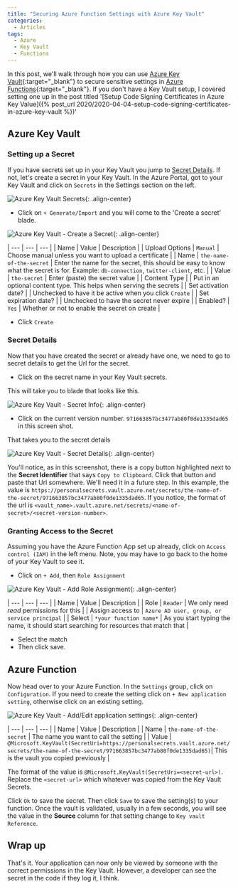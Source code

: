 ```yaml
---
title: "Securing Azure Function Settings with Azure Key Vault"
categories:
  - Articles
tags:
  - Azure
  - Key Vault
  - Functions
---
```

In this post, we'll walk through how you can use [Azure Key Vault](https://docs.microsoft.com/en-us/azure/key-vault/key-vault-overview?wt.mc_id=DT-MVP-4024623){:target="_blank"} to secure sensitive settings in [Azure Functions](https://azure.microsoft.com/en-us/services/functions/?wt.mc_id=DT-MVP-4024623){:target="_blank"}. If you don't have a Key Vault setup, I covered setting one up in the post titled '[Setup Code Signing Certificates in Azure Key Value]({% post_url 2020/2020-04-04-setup-code-signing-certificates-in-azure-key-vault %})'

## Azure Key Vault

### Setting up a Secret

If you have secrets set up in your Key Vault you jump to [Secret Details](#secret-details). If not, let's create a secret in your Key Vault.  In the Azure Portal, got to your Key Vault and click on `Secrets` in the Settings section on the left.

![Azure Key Vault Secrets](/assets/images/posts/secure-azure-function-key-vault-settings.png){: .align-center}

* Click on `+ Generate/Import` and you will come to the 'Create a secret' blade.

![Azure Key Vault - Create a Secret](/assets/images/posts/secure-azure-function-key-vault-create-secret.png){: .align-center}

| --- | --- | --- |
| Name | Value | Description |
| Upload Options | `Manual` | Choose manual unless you want to upload a certificate |
| Name | `the-name-of-the-secret` | Enter the name for the secret, this should be easy to know what the secret is for. Example: `db-connection`, `twitter-client`, etc. |
| Value | `the-secret` | Enter (paste) the secret value |
| Content Type | | Put in an optional content type. This helps when serving the secrets |
| Set activation date? | | Unchecked to have it be active when you click `Create` |
| Set expiration date? | | Unchecked to have the secret never expire |
| Enabled? | `Yes` | Whether or not to enable the secret on create |

* Click `Create`

### Secret Details

Now that you have created the secret or already have one, we need to go to secret details to get the Url for the secret.

* Click on the secret name in your Key Vault secrets.

This will take you to blade that looks like this.

![Azure Key Vault - Secret Info](/assets/images/posts/secure-azure-function-key-vault-secret-info.png){: .align-center}

* Click on the current version number. `971663857bc3477ab80f0de1335dad65` in this screen shot.

That takes you to the secret details

![Azure Key Vault - Secret Details](/assets/images/posts/secure-azure-function-key-vault-secret-details.png){: .align-center}

You'll notice, as in this screenshot, there is a copy button highlighted next to the **Secret Identifier** that says `Copy to Clipboard`.  Click that button and paste that Url somewhere.  We'll need it in a future step.  In this example, the value is `https://personalsecrets.vault.azure.net/secrets/the-name-of-the-secret/971663857bc3477ab80f0de1335dad65`.  If you notice, the format of the url is `<vault_name>.vault.azure.net/secrets/<name-of-secret>/<secret-version-number>`.

### Granting Access to the Secret

Assuming you have the Azure Function App set up already, click on `Access control (IAM)` in the left menu. Note, you may have to go back to the home of your Key Vault to see it.

* Click on `+ Add`, then `Role Assignment`

![Azure Key Vault - Add Role Assignment](/assets/images/posts/secure-azure-function-key-vault-add-role-assignment.png){: .align-center}

| --- | --- | --- |
| Name | Value | Description |
| Role | `Reader` | We only need *read* permissions for this |
| Assign access to | `Azure AD user, group, or service principal` |
| Select | `*your function name*` | As you start typing the name, it should start searching for resources that match that |

* Select the match
* Then click save.

## Azure Function

Now head over to your Azure Function. In the `Settings` group, click on `Configuration`. If you need to create the setting click on `+ New application setting`, otherwise click on an existing setting.

![Azure Key Vault - Add/Edit application settings](/assets/images/posts/secure-azure-function-function-setting.png){: .align-center}

| --- | --- | --- |
| Name | Value | Description |
| Name | `the-name-of-the-secret` | The name you want to call the setting |
| Value | `@Microsoft.KeyVault(SecretUri=https://personalsecrets.vault.azure.net/secrets/the-name-of-the-secret/971663857bc3477ab80f0de1335dad65)`| This is the vault you copied previously |

The format of the value is `@Microsoft.KeyVault(SecretUri=<secret-url>)`. Replace the `<secret-url>` which whatever was copied from the Key Vault Secrets.

Click `Ok` to save the secret. Then click `Save` to save the setting(s) to your function.  Once the vault is validated, usually in a few seconds, you will see the value in the **Source** column for that setting change to `Key vault Reference`.

## Wrap up

That's it. Your application can now only be viewed by someone with the correct permissions in the Key Vault. However, a developer can see the secret in the code if they log it, I think.
